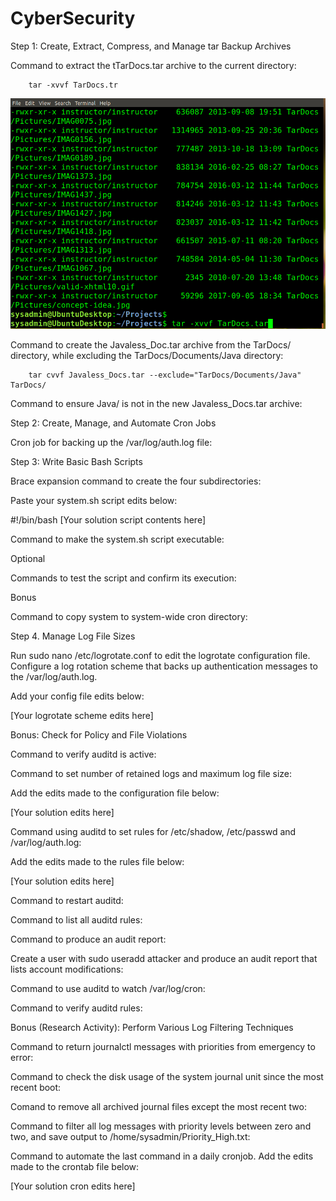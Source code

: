 # CyberSecurity

Step 1: Create, Extract, Compress, and Manage tar Backup Archives


Command to extract the tTarDocs.tar archive to the current directory: 

        tar -xvvf TarDocs.tr


![TarDocs.tar](Image/TarDocs.tar.png)


Command to create the Javaless_Doc.tar archive from the TarDocs/ directory, while excluding the TarDocs/Documents/Java directory:

        tar cvvf Javaless_Docs.tar --exclude="TarDocs/Documents/Java" TarDocs/






Command to ensure Java/ is not in the new Javaless_Docs.tar archive:






Step 2: Create, Manage, and Automate Cron Jobs

Cron job for backing up the /var/log/auth.log file:



Step 3: Write Basic Bash Scripts


Brace expansion command to create the four subdirectories:


Paste your system.sh script edits below:

#!/bin/bash
[Your solution script contents here]




Command to make the system.sh script executable:


Optional

Commands to test the script and confirm its execution:

Bonus

Command to copy system to system-wide cron directory:



Step 4. Manage Log File Sizes


Run sudo nano /etc/logrotate.conf to edit the logrotate configuration file.
Configure a log rotation scheme that backs up authentication messages to the /var/log/auth.log.

Add your config file edits below:


[Your logrotate scheme edits here]






Bonus: Check for Policy and File Violations


Command to verify auditd is active:


Command to set number of retained logs and maximum log file size:

Add the edits made to the configuration file below:


[Your solution edits here]




Command using auditd to set rules for /etc/shadow, /etc/passwd and /var/log/auth.log:

Add the edits made to the rules file below:


[Your solution edits here]




Command to restart auditd:


Command to list all auditd rules:


Command to produce an audit report:


Create a user with sudo useradd attacker and produce an audit report that lists account modifications:


Command to use auditd to watch /var/log/cron:


Command to verify auditd rules:




Bonus (Research Activity): Perform Various Log Filtering Techniques


Command to return journalctl messages with priorities from emergency to error:


Command to check the disk usage of the system journal unit since the most recent boot:


Comand to remove all archived journal files except the most recent two:


Command to filter all log messages with priority levels between zero and two, and save output to /home/sysadmin/Priority_High.txt:


Command to automate the last command in a daily cronjob. Add the edits made to the crontab file below:

[Your solution cron edits here]
